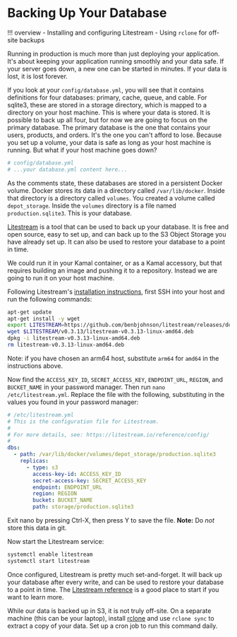 # Backing Up Your Database

!!! overview
    - Installing and configuring Litestream
    - Using `rclone` for off-site backups

Running in production is much more than just deploying your application. It's about keeping your application running smoothly and your data safe.
If your server goes down, a new one can be started in minutes. If your data is lost, it is lost forever.

If you look at your `config/database.yml`, you will see that it contains definitions for four databases: primary, cache, queue, and cable. For sqlite3, these are stored in a storage directory, which is mapped to a directory on your host machine. This is where your data is stored.
It is possible to back up all four, but for now we are going to focus on the primary database.
The primary database is the one that contains your users, products, and orders. It's the one you can't afford to lose.
Because you set up a volume, your data is safe as long as your host machine is running. But what if your host machine goes down?

```yaml
# config/database.yml
# ...your database.yml content here...
```

As the comments state, these databases are stored in a persistent Docker volume.
Docker stores its data in a directory called `/var/lib/docker`.
Inside that directory is a directory called `volumes`. You created a volume called `depot_storage`. Inside the `volumes` directory is a file named `production.sqlite3`. This is your database.

[Litestream](https://litestream.io/) is a tool that can be used to back up your database. It is free and open source, easy to set up, and can back up to the S3 Object Storage you have already set up. It can also be used to restore your database to a point in time.

We could run it in your Kamal container, or as a Kamal accessory, but that requires building an image and pushing it to a repository.  Instead we are going to run it on your host machine.

Following Litestream's [installation instructions](https://litestream.io/install/debian/), first SSH into your host and run the following commands:

```sh
apt-get update
apt-get install -y wget
export LITESTREAM=https://github.com/benbjohnson/litestream/releases/download
wget $LITESTREAM/v0.3.13/litestream-v0.3.13-linux-amd64.deb
dpkg -i litestream-v0.3.13-linux-amd64.deb
rm litestream-v0.3.13-linux-amd64.deb
```

Note: if you have chosen an arm64 host, substitute `arm64` for `amd64` in the instructions above.

Now find the `ACCESS_KEY_ID`, `SECRET_ACCESS_KEY`, `ENDPOINT_URL`, `REGION`, and `BUCKET_NAME` in your password manager.
Then run `nano /etc/litestream.yml`. Replace the file with the following, substituting in the values you found in your password manager:

```yaml
# /etc/litestream.yml
# This is the configuration file for Litestream.
#
# For more details, see: https://litestream.io/reference/config/
#
dbs:
  - path: /var/lib/docker/volumes/depot_storage/production.sqlite3
    replicas:
      - type: s3
        access-key-id: ACCESS_KEY_ID
        secret-access-key: SECRET_ACCESS_KEY
        endpoint: ENDPOINT_URL
        region: REGION
        bucket: BUCKET_NAME
        path: storage/production.sqlite3
```

Exit nano by pressing Ctrl-X, then press Y to save the file.
**Note:** Do *not* store this data in git.

Now start the Litestream service:

```sh
systemctl enable litestream
systemctl start litestream
```

Once configured, Litestream is pretty much set-and-forget. It will back up your database after every write, and can be used to restore your database to a point in time.
The [Litestream reference](https://litestream.io/reference/) is a good place to start if you want to learn more.

While our data is backed up in S3, it is not truly off-site. On a separate machine (this can be your laptop), install [rclone](https://rclone.org/) and use `rclone sync` to extract a copy of your data. Set up a cron job to run this command daily.